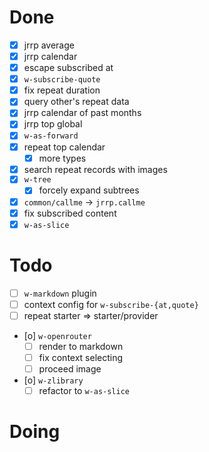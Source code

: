 # Done

- [x] jrrp average
- [x] jrrp calendar
- [x] escape subscribed at
- [x] `w-subscribe-quote`
- [x] fix repeat duration
- [x] query other's repeat data
- [x] jrrp calendar of past months
- [x] jrrp top global
- [x] `w-as-forward`
- [x] repeat top calendar
  - [x] more types
- [x] search repeat records with images
- [x] `w-tree`
  - [x] forcely expand subtrees
- [x] `common/callme` -> `jrrp.callme`
- [x] fix subscribed content
- [x] `w-as-slice`

# Todo

- [ ] `w-markdown` plugin
- [ ] context config for `w-subscribe-{at,quote}`
- [ ] repeat starter => starter/provider
- [o] `w-openrouter`
  - [ ] render to markdown
  - [ ] fix context selecting
  - [ ] proceed image
- [o] `w-zlibrary`
  - [ ] refactor to `w-as-slice`

# Doing
